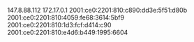 147.8.88.112 172.17.0.1 2001:ce0:2201:810:c890:dd3e:5f51:d80b 2001:ce0:2201:810:4059:fe68:3614:5bf9 2001:ce0:2201:810:1d3:fcf:d414:c90 2001:ce0:2201:810:e4d6:b449:1995:6604
